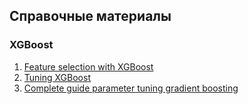 ## Справочные материалы
### XGBoost
1. [Feature selection with XGBoost](https://machinelearningmastery.com/feature-importance-and-feature-selection-with-xgboost-in-python/)
2. [Tuning XGBoost](https://www.analyticsvidhya.com/blog/2016/03/complete-guide-parameter-tuning-xgboost-with-codes-python/)
3. [Complete guide parameter tuning gradient boosting](https://www.analyticsvidhya.com/blog/2016/02/complete-guide-parameter-tuning-gradient-boosting-gbm-python/)